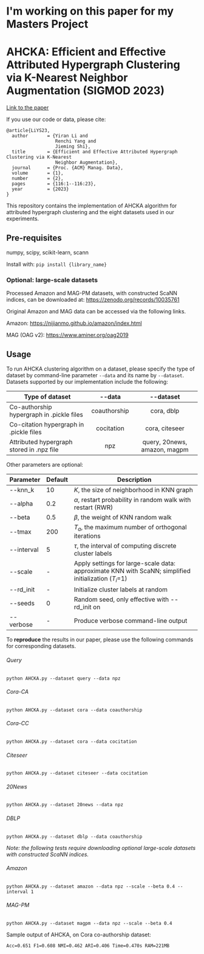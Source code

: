 # I'm working on this paper for my Masters Project
# AHCKA: Efficient and Effective Attributed Hypergraph Clustering via K-Nearest Neighbor Augmentation (SIGMOD 2023)

[Link to the paper](https://dl.acm.org/doi/abs/10.1145/3589261)

If you use our code or data, please cite:

    @article{LiYS23,
      author       = {Yiran Li and
                      Renchi Yang and
                      Jieming Shi},
      title        = {Efficient and Effective Attributed Hypergraph Clustering via K-Nearest
                      Neighbor Augmentation},
      journal      = {Proc. {ACM} Manag. Data},
      volume       = {1},
      number       = {2},
      pages        = {116:1--116:23},
      year         = {2023}
    }

This repository contains the implementation of AHCKA algorithm for attributed hypergraph clustering and the eight datasets used in our experiments.

## Pre-requisites
numpy, scipy, scikit-learn, scann

Install with: `pip install {library_name}`

### Optional: large-scale datasets
Processed Amazon and MAG-PM datasets, with constructed ScaNN indices, can be downloaded at: https://zenodo.org/records/10035761

Original Amazon and MAG data can be accessed via the following links.

Amazon: https://nijianmo.github.io/amazon/index.html

MAG (OAG v2): https://www.aminer.org/oag2019

## Usage

To run AHCKA clustering algorithm on a dataset, please specify the type of dataset by command-line parameter `--data` and its name by `--dataset`. Datasets supported by our implementation include the following:

| Type of dataset                           |    --data    |          --dataset         |
|-------------------------------------------|:------------:|:--------------------------:|
| Co-authorship hypergraph in .pickle files | coauthorship |         cora, dblp         |
| Co-citation hypergraph in .pickle files   |  cocitation  |       cora, citeseer       |
| Attributed hypergraph stored in .npz file |      npz     | query, 20news, amazon, magpm |

Other parameters are optional:

| Parameter  | Default | Description                                           |
|------------|---------|-------------------------------------------------------|
| --knn_k    | 10      | $K$, the size of neighborhood in KNN graph              |
| --alpha    | 0.2     | $\alpha$, restart probability in random walk with restart (RWR) |
| --beta     | 0.5     | $\beta$, the weight of KNN random walk                         |
| --tmax     | 200     | $T_{a}$, the maximum number of orthogonal iterations           |
| --interval | 5       | $\tau$, the interval of computing discrete cluster labels |
| --scale    | -       | Apply settings for large-scale data: approximate KNN with ScaNN; simplified initialization ($T_i$=1) |
| --rd_init | -       | Initialize cluster labels at random |
| --seeds    | 0       | Random seed, only effective with --rd_init on |
| --verbose  | -       | Produce verbose command-line output                   |

To **reproduce** the results in our paper, please use the following commands for corresponding datasets.

###### Query
`python AHCKA.py --dataset query --data npz`

###### Cora-CA
`python AHCKA.py --dataset cora --data coauthorship`

###### Cora-CC
`python AHCKA.py --dataset cora --data cocitation`

###### Citeseer
`python AHCKA.py --dataset citeseer --data cocitation`

###### 20News
`python AHCKA.py --dataset 20news --data npz`

###### DBLP
`python AHCKA.py --dataset dblp --data coauthorship`

*Note: the following tests require downloading optional large-scale datasets with constructed ScaNN indices.*

###### Amazon
`python AHCKA.py --dataset amazon --data npz --scale --beta 0.4 --interval 1`

###### MAG-PM
`python AHCKA.py --dataset magpm --data npz --scale --beta 0.4`

Sample output of AHCKA, on Cora co-authorship dataset:
```
Acc=0.651 F1=0.608 NMI=0.462 ARI=0.406 Time=0.470s RAM=221MB
```
